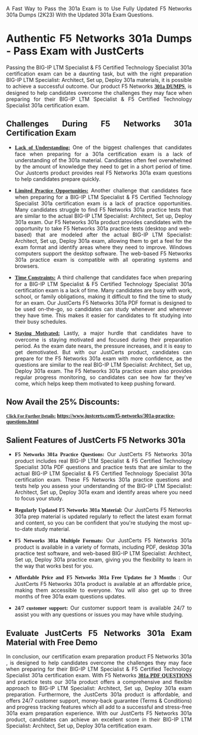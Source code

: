 <p dir="auto" style="text-align: justify;">A Fast Way to Pass the 301a Exam is to Use Fully Updated F5 Networks 301a Dumps (2K23) With the Updated 301a Exam Questions.</p>

<h1 style="text-align: justify;"><strong>Authentic F5 Networks 301a Dumps - Pass Exam with JustCerts</strong></h1>

<p style="text-align: justify;">Passing the BIG-IP LTM Specialist & F5 Certified Technology Specialist 301a certification exam can be a daunting task, but with the right preparation BIG-IP LTM Specialist: Architect, Set up, Deploy 301a materials, it is possible to achieve a successful outcome. Our product F5 Networks <strong><a href="https://www.justcerts.com/f5-networks/301a-practice-questions.html"><span style="font-family:Georgia,serif;"><u>301a DUMPS</u></span></a></strong>, is designed to help candidates overcome the challenges they may face when preparing for their BIG-IP LTM Specialist & F5 Certified Technology Specialist 301a certification exam.</p>

<h2 style="text-align: justify;"><strong>Challenges During F5 Networks 301a Certification Exam</strong></h2>

<ul>
	<li style="text-align: justify;"><u><span style="font-family:Georgia,serif;"><strong>Lack of Understanding:</strong></span></u> One of the biggest challenges that candidates face when preparing for a 301a certification exam is a lack of understanding of the 301a material. Candidates often feel overwhelmed by the amount of knowledge they need to get in a short period of time. Our Justcerts product provides real F5 Networks 301a exam questions to help candidates prepare quickly.</li>
</ul>

<ul>
	<li style="text-align: justify;"><u><span style="font-family:Georgia,serif;"><strong>Limited Practice Opportunities:</strong></span></u> Another challenge that candidates face when preparing for a BIG-IP LTM Specialist & F5 Certified Technology Specialist 301a certification exam is a lack of practice opportunities. Many candidates struggle to find F5 Networks 301a practice tests that are similar to the actual BIG-IP LTM Specialist: Architect, Set up, Deploy 301a exam. Our F5 Networks 301a product provides candidates with the opportunity to take F5 Networks 301a practice tests (desktop and web-based) that are modeled after the actual BIG-IP LTM Specialist: Architect, Set up, Deploy 301a exam, allowing them to get a feel for the exam format and identify areas where they need to improve. Windows computers support the desktop software. The web-based F5 Networks 301a practice exam is compatible with all operating systems and browsers.</li>
</ul>

<ul>
	<li style="text-align: justify;"><u><span style="font-family:Georgia,serif;"><strong>Time Constraints:</strong></span></u> A third challenge that candidates face when preparing for a BIG-IP LTM Specialist & F5 Certified Technology Specialist 301a certification exam is a lack of time. Many candidates are busy with work, school, or family obligations, making it difficult to find the time to study for an exam. Our JustCerts F5 Networks 301a PDF format is designed to be used on-the-go, so candidates can study whenever and wherever they have time. This makes it easier for candidates to fit studying into their busy schedules.</li>
</ul>

<ul>
	<li style="text-align: justify;"><u><span style="font-family:Georgia,serif;"><strong>Staying Motivated:</strong></span></u> Lastly, a major hurdle that candidates have to overcome is staying motivated and focused during their preparation period. As the exam date nears, the pressure increases, and it is easy to get demotivated. But with our JustCerts product, candidates can prepare for the F5 Networks 301a exam with more confidence, as the questions are similar to the real BIG-IP LTM Specialist: Architect, Set up, Deploy 301a exam. The F5 Networks 301a practice exam also provides regular progress monitoring, so candidates can see how far they've come, which helps keep them motivated to keep pushing forward.</li>
</ul>

<h2 style="text-align: justify;"><strong>Now Avail the 25% Discounts:</strong></h2>

<p><span style="font-size:12px;"><u><span style="font-family:Georgia,serif;"><strong>Click For Further Details:</strong></span></u></span><span style="font-size:14px;"><span style="font-family:Georgia,serif;"><strong> <a href="https://www.justcerts.com/f5-networks/301a-practice-questions.html">https://www.justcerts.com/f5-networks/301a-practice-questions.html</a></strong></span></span></p>

<h2 style="text-align: justify;"><strong>Salient Features of JustCerts F5 Networks 301a</strong></h2>

<ul>
	<li style="text-align: justify;"><span style="font-family:Georgia,serif;"><strong>F5 Networks 301a Practice Questions:</strong></span> Our JustCerts F5 Networks 301a product includes real BIG-IP LTM Specialist & F5 Certified Technology Specialist 301a PDF questions and practice tests that are similar to the actual BIG-IP LTM Specialist & F5 Certified Technology Specialist 301a certification exam. These F5 Networks 301a practice questions and tests help you assess your understanding of the BIG-IP LTM Specialist: Architect, Set up, Deploy 301a exam and identify areas where you need to focus your study.</li>
</ul>

<ul>
	<li style="text-align: justify;"><span style="font-family:Georgia,serif;"><strong>Regularly Updated F5 Networks 301a Material:</strong></span> Our JustCerts F5 Networks 301a prep material is updated regularly to reflect the latest exam format and content, so you can be confident that you're studying the most up-to-date study material.</li>
</ul>

<ul>
	<li style="text-align: justify;"><span style="font-family:Georgia,serif;"><strong>F5 Networks 301a Multiple Formats:</strong></span> Our JustCerts F5 Networks 301a product is available in a variety of formats, including PDF, desktop 301a practice test software, and web-based BIG-IP LTM Specialist: Architect, Set up, Deploy 301a practice exam, giving you the flexibility to learn in the way that works best for you.</li>
</ul>

<ul>
	<li style="text-align: justify;"><span style="font-family:Georgia,serif;"><strong>Affordable Price and F5 Networks 301a Free Updates for 3 Months</strong></span> : Our JustCerts F5 Networks 301a product is available at an affordable price, making them accessible to everyone. You will also get up to three months of free 301a exam questions updates.</li>
</ul>

<ul>
	<li style="text-align: justify;"><span style="font-family:Georgia,serif;"><strong>24/7 customer support:</strong></span> Our customer support team is available 24/7 to assist you with any questions or issues you may have while studying.</li>
</ul>

<h2 style="text-align: justify;"><strong>Evaluate JustCerts F5 Networks 301a Exam Material with Free Demo</strong></h2>

<p style="text-align: justify;">In conclusion, our certification exam preparation product F5 Networks 301a , is designed to help candidates overcome the challenges they may face when preparing for their BIG-IP LTM Specialist & F5 Certified Technology Specialist 301a certification exam. With F5 Networks <a href="https://www.justcerts.com/f5-networks/301a-practice-questions.html"><u><strong><span style="font-family:Georgia,serif;">301a PDF QUESTIONS</span></strong></u></a> and practice tests our 301a product offers a comprehensive and flexible approach to BIG-IP LTM Specialist: Architect, Set up, Deploy 301a exam preparation. Furthermore, the JustCerts 301a product is affordable, and offers 24/7 customer support, money-back guarantee (Terms & Conditions) and progress tracking features which all add to a successful and stress-free 301a exam preparation experience. With our JustCerts F5 Networks 301a product, candidates can achieve an excellent score in their BIG-IP LTM Specialist: Architect, Set up, Deploy 301a certification exam.</p>
